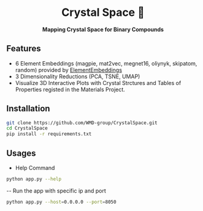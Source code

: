 
<div align="center">

<h1> Crystal Space 🏁 </h1>

  <p>
    <strong>Mapping Crystal Space for Binary Compounds</strong>
  </p>

</div>

## Features
- 6 Element Embeddings (magpie, mat2vec, megnet16, oliynyk, skipatom, random) provided by [ElementEmbeddings](https://github.com/WMD-group/ElementEmbeddings)
- 3 Dimensionality Reductions (PCA, TSNE, UMAP)
- Visualize 3D Interactive Plots with Crystal Strctures and Tables of Properties registed in the Materials Project.

## Installation

```bash
git clone https://github.com/WMD-group/CrystalSpace.git
cd CrystalSpace
pip install -r requirements.txt
```

## Usages

- Help Command

```bash
python app.py --help
```

-- Run the app with specific ip and port

```bash
python app.py --host=0.0.0.0 --port=8050
```